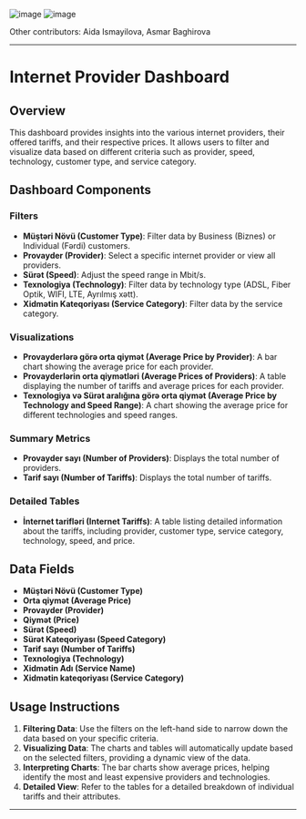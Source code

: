![image](https://github.com/nrug13/Internet-provayderleri/assets/101041926/764aa4c2-4e11-4b7d-9794-e5ef1fd20694)
![image](https://github.com/nrug13/Internet-provayderleri/assets/101041926/9ca702aa-7b32-42f6-a8cc-3bee5c9f1fac)


Other contributors: Aida Ismayilova, Asmar Baghirova

---

# Internet Provider Dashboard

## Overview
This dashboard provides insights into the various internet providers, their offered tariffs, and their respective prices. It allows users to filter and visualize data based on different criteria such as provider, speed, technology, customer type, and service category.

## Dashboard Components

### Filters
- **Müştəri Növü (Customer Type)**: Filter data by Business (Biznes) or Individual (Fərdi) customers.
- **Provayder (Provider)**: Select a specific internet provider or view all providers.
- **Sürət (Speed)**: Adjust the speed range in Mbit/s.
- **Texnologiya (Technology)**: Filter data by technology type (ADSL, Fiber Optik, WIFI, LTE, Ayrılmış xətt).
- **Xidmətin Kateqoriyası (Service Category)**: Filter data by the service category.

### Visualizations
- **Provayderlərə görə orta qiymət (Average Price by Provider)**: A bar chart showing the average price for each provider.
- **Provayderlərin orta qiymətləri (Average Prices of Providers)**: A table displaying the number of tariffs and average prices for each provider.
- **Texnologiya və Sürət aralığına görə orta qiymət (Average Price by Technology and Speed Range)**: A chart showing the average price for different technologies and speed ranges.

### Summary Metrics
- **Provayder sayı (Number of Providers)**: Displays the total number of providers.
- **Tarif sayı (Number of Tariffs)**: Displays the total number of tariffs.

### Detailed Tables
- **İnternet tarifləri (Internet Tariffs)**: A table listing detailed information about the tariffs, including provider, customer type, service category, technology, speed, and price.

## Data Fields
- **Müştəri Növü (Customer Type)**
- **Orta qiymət (Average Price)**
- **Provayder (Provider)**
- **Qiymət (Price)**
- **Sürət (Speed)**
- **Sürət Kateqoriyası (Speed Category)**
- **Tarif sayı (Number of Tariffs)**
- **Texnologiya (Technology)**
- **Xidmətin Adı (Service Name)**
- **Xidmətin kateqoriyası (Service Category)**

## Usage Instructions
1. **Filtering Data**: Use the filters on the left-hand side to narrow down the data based on your specific criteria. 
2. **Visualizing Data**: The charts and tables will automatically update based on the selected filters, providing a dynamic view of the data.
3. **Interpreting Charts**: The bar charts show average prices, helping identify the most and least expensive providers and technologies.
4. **Detailed View**: Refer to the tables for a detailed breakdown of individual tariffs and their attributes.


---

